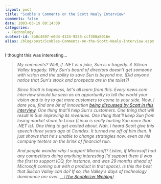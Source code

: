 ```yaml
---
layout: post
title: "Scoble's Comments on the Scott Nealy Interview"
comments: false
date: 2003-03-19 09:14:00
categories:
 - Technology
subtext-id: 5b0c4697-e0d4-4324-9235-ccf300a5016e
alias: /blog/post/Scobles-Comments-on-the-Scott-Nealy-Interview.aspx
---
```



I thought this was interesting...

> _My comments? Well, if .NET is a joke, Sun is a tragedy. A Silicon Valley tragedy. Why Sun's board of directors doesn't get someone with vision and the ability to save Sun is beyond me. (Did anyone notice that Sun's stock and prospects are in the toilet?)_
> 
> _Since Scott is hopeless, let's all learn from this. Every news.com interview should be seen as an opportunity to tell the world your vision and to try to get more customers to come to your side. Now, I dare you, find one bit of innovation _[_being discussed by Scott in this interview_](http://news.com.com/2100-1012-993226.html?tag=fd_top)_. One thing that'll help Sun's customers. One thing that will result in Sun improving its revenues. One thing that'll keep Sun from losing market share to Linux (Linux is really hurting Sun more than .NET is). One thing to get excited about. Nah, I heard Scott give this speech three years ago at Comdex. It turned me off of him then. It just shows that he's unable to change strategies now, even as his company teeters on the brink of financial ruin._
> 
> _And people wonder why I support Microsoft? Listen, if Microsoft had any competitors doing anything interesting I'd support them (I was the first to support ICQ, for instance, and was 29 months ahead of Microsoft coming out with a product in that space). Is this the best that Silicon Valley can do? If so, the Valley's days of technology dominance are over. __[_[_The Scobleizer Weblog_](http://radio.weblogs.com/0001011/)_]_
